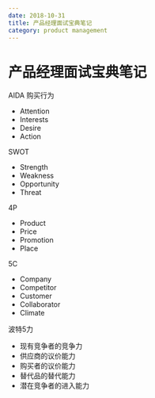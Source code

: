 ```yaml
---
date: 2018-10-31
title: 产品经理面试宝典笔记
category: product management
---
```

# 产品经理面试宝典笔记

AIDA 购买行为

- Attention
- Interests
- Desire
- Action



SWOT

- Strength
- Weakness
- Opportunity
- Threat



4P

- Product
- Price
- Promotion
- Place



5C

- Company
- Competitor
- Customer
- Collaborator
- Climate



波特5力

- 现有竞争者的竞争力
- 供应商的议价能力
- 购买者的议价能力
- 替代品的替代能力
- 潜在竞争者的进入能力
